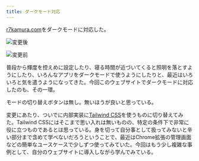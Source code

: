 ```yaml
---
title: ダークモード対応
---
```

[r7kamura.com](https://r7kamura.com/)をダークモードに対応した。

![](https://lh5.googleusercontent.com/rpMeOtv0Sns4GJ8UnIbWpwkIvMu5p5tUjMTT3aLlxlRUr6DKaYQCAkAwLYFra7UjjB-ovYwOUgs5tTtADkWD8uY78qOJ8-DfsI7Z15QAWF9Y8vsmR2vcO88gVBnp8BcmL3AoNk2HmbhoHPMbOGDB4KhtR2GXkeWXtjHQNfyrPNaDpY8mz_02L2N2Cdvm "変更後")

![](https://lh6.googleusercontent.com/GqshTaxwppgkv9_Uqddbgx2jZUvP_160EfTXtJBU4S8WYY6SSg0Q32l4IXNsmbvsA0SGIObQOSoy3ULjKY5EODxeKF7KX1Bc6PuWSDyyyk-IYgLWNvTtqyyUpqYUPvLQdbkc29I6lAPo1uJVd2GAFkeDLMxsbatJmhP2_tt-s3Un7W1kRw7VpnCV44Nr "変更前")

普段から輝度を控えめに設定したり、寝る時間が近づいてくると照明を落とすようにしたり、いろんなアプリをダークモードで使うようにしたりと、最近はいろいろと気を遣うようになってきた。今回このウェブサイトでダークモードに対応したのも、その一環。

モードの切り替えボタンは無し。無いほうが良いと思っている。

変更にあたり、ついでに内部実装に[Tailwind CSS](https://tailwindcss.com/)を使うものに切り替えてみた。Tailwind CSSにはそこまで思い入れは無いものの、特定の条件下で非常に役に立つものであるとは思っている。身を切って自分事として扱ってみないと辛い部分まで含めて学べないだろうということで、最近はChrome拡張の管理画面などの簡単なユースケースで少しずつ使ってみていた。今回はもう少し複雑な事例として、自分のウェブサイトに導入しながら学んでみている。
